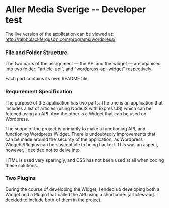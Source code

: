 # Aller Media Sverige -- Developer test #

The live version of the application can be viewed at: http://ralphblackferguson.com/programs/wordpress/ 

### File and Folder Structure ###
The two parts of the assignment — the API and the widget — are oganised into two folder; "article-api", and "wordpress-api-widget" respectively.

Each part contains its own README file.

### Requirement Specification ###
The purpose of the application has two parts. The one is an application that includes a list of articles (using NodeJS with ExpressJS) which can be fetched using an API. And the other is a Widget that can be used on Wordpress.

The scope of the project is primarily to make a functioning API, and functioning Wordpress Widget. There is undoubtedly improvements that can be made around the security of the application, as Wordpress Widgets/Plugins can be susceptible to being hacked. This was an aspect, however, I decided not to delve into.

HTML is used very sparingly, and CSS has not been used at all when coding these solutions.

### Two Plugins ###
During the course of developing the Widget, I ended up developing both a Widget and a Plugin that called the API using a shortcode: [articles-api]. I decided to include both of them in the project.
